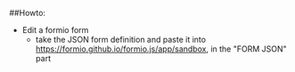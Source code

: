 ##Howto:
  - Edit a formio form
    - take the JSON form definition and paste it into https://formio.github.io/formio.js/app/sandbox, in the "FORM JSON" part
